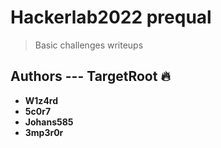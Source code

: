 # Hackerlab2022 prequal 

> Basic challenges writeups

## Authors --- TargetRoot  :fire: 

* **W1z4rd** 
* **5c0r7** 
* **Johans585**
* **3mp3r0r**
